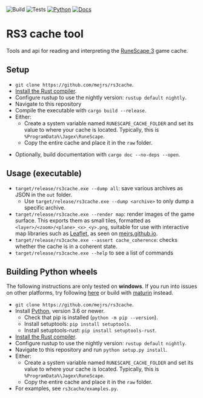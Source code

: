 ![Build](https://github.com/mejrs/rs3-cache/workflows/Build/badge.svg)
![Tests](https://github.com/mejrs/rs3-cache/workflows/Tests/badge.svg)
[![Python](https://github.com/mejrs/rs3-cache/workflows/Python/badge.svg)](https://mejrs.github.io/doc/rs3cache/ffi/python/index.html "Python instructions")
[![Docs](https://github.com/mejrs/rs3-cache/workflows/Docs/badge.svg)](https://mejrs.github.io/doc/rs3cache/index.html "Documentation")

# RS3 cache tool

Tools and api for reading and interpreting the [RuneScape 3](https://www.runescape.com/community "RuneScape") game cache.

## Setup

- `git clone https://github.com/mejrs/rs3cache`.
- [Install the Rust compiler](https://doc.rust-lang.org/stable/book/ch01-01-installation.html "Installation - The Rust Programming Language").
- Configure rustup to use the nightly version: `rustup default nightly`.
- Navigate to this repository
- Compile the executable with `cargo build --release`.
- Either:
    - Create a system variable named `RUNESCAPE_CACHE_FOLDER` and set its value to where your cache is located.
    Typically, this is `%ProgramData%\Jagex\RuneScape`.
    - Copy the entire cache and place it in the `raw` folder.

* Optionally, build documentation with `cargo doc --no-deps --open`.

## Usage (executable)
- `target/release/rs3cache.exe --dump all`: save various archives as JSON in the `out` folder.
    - Use `target/release/rs3cache.exe --dump <archive>` to only dump a specific archive.
- `target/release/rs3cache.exe --render map`: render images of the game surface.
This exports them as small tiles, formatted as `<layer>/<zoom>/<plane>_<x>_<y>.png`, suitable for use with interactive map libraries such as [Leaflet](https://leafletjs.com/ "Leaflet - a JavaScript library for interactive maps"), as seen on [mejrs.github.io](https://mejrs.github.io/ "Mej's Map").
- `target/release/rs3cache.exe --assert cache_coherence`: checks whether the cache is in a coherent state.
- `target/release/rs3cache.exe --help` to see a list of commands

## Building Python wheels

The following instructions are only tested on **windows**. If you run into issues on other platforms, try following [here](https://github.com/PyO3/setuptools-rust#binary-wheels-on-linux "setuptools-rust") or build with [maturin](https://pypi.org/project/maturin/ "maturin") instead.

- `git clone https://github.com/mejrs/rs3cache`.
- Install [Python](https://www.python.org/downloads/ "Download Python"), version 3.6 or newer.
    - Check that pip is installed (`python -m pip --version`).
    - Install setuptools: `pip install setuptools`.
    - Install setuptools-rust: `pip install setuptools-rust`.
- [Install the Rust compiler](https://doc.rust-lang.org/stable/book/ch01-01-installation.html "Installation - The Rust Programming Language").
- Configure rustup to use the nightly version: `rustup default nightly`.
- Navigate to this repository and run `python setup.py install`.
- Either:
    - Create a system variable named `RUNESCAPE_CACHE_FOLDER` and set its value to where your cache is located.
      Typically, this is `%ProgramData%\Jagex\RuneScape`.
    - Copy the entire cache and place it in the `raw` folder.
- For examples, see `rs3cache/examples.py`.